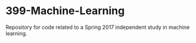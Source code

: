 # 399-Machine-Learning
Repository for code related to a Spring 2017 independent study in machine learning.
